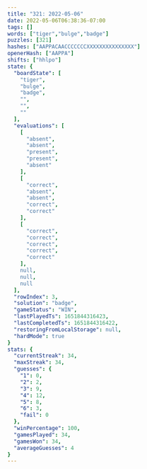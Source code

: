 ```yaml
---
title: "321: 2022-05-06"
date: 2022-05-06T06:38:36-07:00
tags: []
words: ["tiger","bulge","badge"]
puzzles: [321]
hashes: ["AAPPACAACCCCCCCXXXXXXXXXXXXXXX"]
openerHash: ["AAPPA"]
shifts: ["hhlpo"]
state: {
  "boardState": [
    "tiger",
    "bulge",
    "badge",
    "",
    "",
    ""
  ],
  "evaluations": [
    [
      "absent",
      "absent",
      "present",
      "present",
      "absent"
    ],
    [
      "correct",
      "absent",
      "absent",
      "correct",
      "correct"
    ],
    [
      "correct",
      "correct",
      "correct",
      "correct",
      "correct"
    ],
    null,
    null,
    null
  ],
  "rowIndex": 3,
  "solution": "badge",
  "gameStatus": "WIN",
  "lastPlayedTs": 1651844316423,
  "lastCompletedTs": 1651844316422,
  "restoringFromLocalStorage": null,
  "hardMode": true
}
stats: {
  "currentStreak": 34,
  "maxStreak": 34,
  "guesses": {
    "1": 0,
    "2": 2,
    "3": 9,
    "4": 12,
    "5": 8,
    "6": 3,
    "fail": 0
  },
  "winPercentage": 100,
  "gamesPlayed": 34,
  "gamesWon": 34,
  "averageGuesses": 4
}
---
```


<!-- more -->
